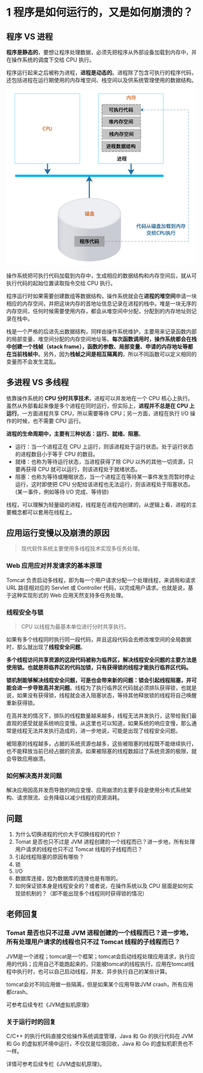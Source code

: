 # 1 程序是如何运行的，又是如何崩溃的？
## 程序 VS 进程

**程序是静态的**，要想让程序处理数据，必须先把程序从外部设备加载到内存中，并在操作系统的调度下交给 CPU 执行。

程序运行起来之后被称为进程，**进程是动态的**。进程除了包含可执行的程序代码，还包括进程在运行期使用的内存堆空间、栈空间以及供系统管理使用的数据结构。

![how does a program work](../images/how-does-a-program-work.png)

操作系统把可执行代码加载到内存中，生成相应的数据结构和内存空间后，就从可执行代码的起始位置读取指令交给 CPU 执行。

程序运行时如果需要创建数组等数据结构，操作系统就会在**进程的堆空间**申请一块相应的内存空间，并把这块内存的首地址信息记录在进程的栈中。堆是一块无序的内存空间，任何时候需要使用内存，都会从堆空间中分配，分配到的内存地址则记录在栈中。

栈是一个严格的后进先出数据结构，同样由操作系统维护，主要用来记录函数内部的局部变量、堆空间分配的内存空间地址等。**每次函数调用时，操作系统都会在栈中创建一个栈帧（stack frame），函数的参数、局部变量、申请的内存地址等都在当前栈帧中**。另外，因为**栈帧之间是相互隔离的**，所以不同函数可以定义相同的变量而不会发生混乱。

## 多进程 VS 多线程

依靠操作系统的 **CPU 分时共享技术**，进程可以并发地在一个 CPU 核心上执行。虽然从外部看起来像是多个进程在同时运行，但实际上，**进程并不总是在 CPU 上运行**。一方面进程共享 CPU，所以需要等待 CPU；另一方面，进程在执行 I/O 操作的时候，也不需要 CPU 运行。

**进程的生命周期中，主要有三种状态：运行、就绪、阻塞**。

* 运行：当一个进程正在 CPU 上运行，则该进程处于运行状态。处于运行状态的进程数目小于等于 CPU 的数目。
* 就绪：也称为等待运行状态，当进程获得了除 CPU 以外的其他一切资源，只要再获得 CPU 就可以运行，则该进程处于就绪状态。
* 阻塞：也称为等待或睡眠状态，当一个进程正在等待某一事件发生而暂时停止运行，这时即使把 CPU 分配给该进程也无法运行，则该进程处于阻塞状态。(某一事件，例如等待 I/O 完成、等待锁)

线程，可以理解为轻量级的进程，线程是在进程内创建的，从逻辑上看，进程的主要概念都可以套用在线程上。

## 应用运行变慢以及崩溃的原因

> 现代软件系统主要使用多线程技术实现多任务处理。

### Web 应用应对并发请求的基本原理

Tomcat 负责启动多线程，即为每一个用户请求分配一个处理线程，来调用和请求 URL 路径相对应的 Servlet 或 Controller 代码，以完成用户请求。也就是说，基于这种实现形式的 Web 应用天然支持多任务处理。

### 线程安全与锁

> CPU 以线程为最基本单位进行分时共享执行。

如果有多个线程同时执行同一段代码，并且这段代码会去修改堆空间的全局数据时，那么就出现了**线程安全问题**。

**多个线程访问共享资源的这段代码被称为临界区，解决线程安全问题的主要方法是使用锁。也就是将临界区的代码加锁，只有获得锁的线程才能执行临界区代码。**

**锁机制能够解决线程安全问题，可是也会带来新的问题：锁会引起线程阻塞，并可能会进一步导致高并发问题**。线程为了执行临界区代码就必须排队获得锁，也就是说，如果没有获得锁，线程就会进入阻塞状态，等待其他释放锁的线程将自己唤醒重新获得锁。

在高并发的情况下，排队的线程数量越来越多，线程无法并发执行，这带给我们最直观的感受就是系统响应变慢。从这里也可以知道，如果系统的响应变慢，那么通常是线程无法并发执行造成的，进一步地说，可能是出现了线程安全问题。

被阻塞的线程越多，占据的系统资源也越多，这些被阻塞的线程既不能继续执行，也不能释放当前已经占据的资源。如果被阻塞的线程数超过了系统资源的极限，就会导致应用崩溃。

### 如何解决高并发问题

解决应用因高并发而导致的响应变慢、应用崩溃的主要手段是使用分布式系统架构、请求限流、业务降级以减少线程的资源消耗。

## 问题

1. 为什么切换进程的代价大于切换线程的代价？
2. Tomat 是否也只不过是 JVM 进程创建的一个线程而已？进一步地，所有处理用户请求的线程也只不过 Tomcat 线程的子线程而已？
3. 引起线程阻塞的原因有哪些？
  1. 锁
  2. I/O
  3. 数据库连接，因为数据库的连接也是有限的。
4. 如何保证锁本身是线程安全的？或者说，在操作系统以及 CPU 层面是如何实现锁机制的？（即不能出现多个线程同时获得锁的情况）

## 老师回复
### Tomat 是否也只不过是 JVM 进程创建的一个线程而已？进一步地，所有处理用户请求的线程也只不过 Tomcat 线程的子线程而已？

JVM是一个进程；tomcat是一个框架；tomcat会启动线程处理应用请求，执行应用的代码；应用自己不能跑起来的，只能被tomcat的线程执行，应用在tomcat线程中执行时，也可以自己启动线程，并发、异步执行自己的某些计算。

tomcat会对不同应用做一些隔离，但是如果某个应用导致JVM crash，所有应用都crash。

可参考后续专栏《JVM虚拟机原理》

### 关于运行时的回复

C/C++ 的执行代码直接交给操作系统调度管理，Java 和 Go 的执行代码在 JVM 和 Go 的虚拟机环境中运行，不仅仅是垃圾回收，Java 和 Go 的虚拟机职责也不一样。

详情可参考后续专栏《JVM虚拟机原理》。
